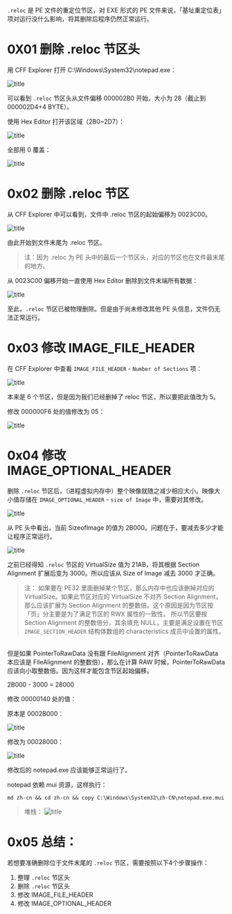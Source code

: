 `.reloc` 是 PE 文件的重定位节区，对 EXE 形式的 PE 文件来说，「基址重定位表」项对运行没什么影响，将其删除后程序仍然正常运行。


# 0X01 删除 .reloc 节区头


用 CFF Explorer 打开 C:\Windows\System32\notepad.exe：


![title](https://leanote.com/api/file/getImage?fileId=5f056729ab64415f2a0013e6)



可以看到 `.reloc` 节区头从文件偏移 000002B0 开始，大小为 28（截止到 000002D4+4 BYTE）。


使用 Hex Editor 打开该区域（2B0~2D7）：

![title](https://leanote.com/api/file/getImage?fileId=5f056c0eab6441611f0013ca)


全部用 0 覆盖：

![title](https://leanote.com/api/file/getImage?fileId=5f056d2eab64415f2a001423)


# 0x02 删除 .reloc 节区


从 CFF Explorer 中可以看到，文件中 .reloc 节区的起始偏移为 0023C00。

![title](https://leanote.com/api/file/getImage?fileId=5f056d95ab64415f2a001431)


由此开始到文件末尾为 .reloc 节区。


>注：因为 .reloc 为 PE 头中的最后一个节区头，对应的节区也在文件最末尾的地方。


从 0023C00 偏移开始一直使用 Hex Editor 删除到文件末端所有数据：

![title](https://leanote.com/api/file/getImage?fileId=5f0571ceab6441611f001405)


至此，`.reloc` 节区已被物理删除。但是由于尚未修改其他 PE 头信息，文件仍无法正常运行。


# 0x03 修改 IMAGE_FILE_HEADER

在 CFF Explorer 中查看 `IMAGE_FILE_HEADER` - `Number of Sections` 项：

![title](https://leanote.com/api/file/getImage?fileId=5f0572feab6441611f001413)

本来是 6 个节区，但是因为我们已经删掉了 reloc 节区，所以要把此值改为 5。

修改 000000F6 处的值修改为 05：

![title](https://leanote.com/api/file/getImage?fileId=5f057405ab64415f2a00147b)


# 0x04 修改 IMAGE_OPTIONAL_HEADER

删除 `.reloc` 节区后，（进程虚拟内存中）整个映像就随之减少相应大小。映像大小值存储在 `IMAGE_OPTIONAL_HEADER` - `size of Image` 中，需要对其修改。


![title](https://leanote.com/api/file/getImage?fileId=5f057534ab6441611f001431)


从 PE 头中看出，当前 SizeofImage 的值为 2B000。问题在于，要减去多少才能让程序正常运行。



![title](https://leanote.com/api/file/getImage?fileId=5f05762cab64415f2a001498)

之前已经得知 `.reloc` 节区的 VirtualSize 值为 21AB，将其根据 Section Alignment 扩展后变为 3000。所以应该从 Size of Image 减去 3000 才正确。

>注：
如果要在 PE32 里面删掉某个节区，那么内存中也应该删掉对应的 VirtualSize。如果此节区对应的 VirtualSize 不对齐 Section Alignment，那么应该扩展为 Section Alignment 的整数倍。这个原因是因为节区按「页」分主要是为了满足节区的 RWX 属性的一致性。
所以节区要按 Section Alignment 的整数倍分，其余填充 NULL，主要是满足设置在节区 `IMAGE_SECTION_HEADER` 结构体数组的 characteristics 成员中设置的属性。
<br/>
但是如果 PointerToRawData 没有跟 FileAlignment 对齐（PointerToRawData 本应该是 FileAlignment 的整数倍），那么在计算 RAW 时候，PointerToRawData 应该向小取整数倍。因为这样才能包含节区起始偏移。


2B000 - 3000 = 28000

修改 00000140 处的值：

原本是 0002B000：

![title](https://leanote.com/api/file/getImage?fileId=5f057722ab64415f2a0014aa)

修改为 00028000：

![title](https://leanote.com/api/file/getImage?fileId=5f05776cab6441611f00144f)


修改后的 notepad.exe 应该能够正常运行了。


notepad 依赖 mui 资源，这样执行：

```
md zh-cn && cd zh-cn && copy C:\Windows\System32\zh-CN\notepad.exe.mui
```

>堆栈：
![title](https://leanote.com/api/file/getImage?fileId=5f059271ab6441611f001595)

# 0x05 总结：


若想要准确删除位于文件末尾的 `.reloc` 节区，需要按照以下4个步骤操作：

1. 整理 `.reloc` 节区头
2. 删除 `.reloc` 节区头
3. 修改 IMAGE_FILE_HEADER
4. 修改 IMAGE_OPTIONAL_HEADER

